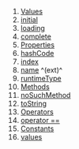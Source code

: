 1.  [Values](./ChatState.md)
2.  [initial](./ChatState.md)
3.  [loading](./ChatState.md)
4.  [complete](./ChatState.md)
5.  [Properties](./ChatState.md)
6.  [hashCode](https://api.flutter.dev/flutter/dart-core/Object/hashCode.html)
7.  [index](https://api.flutter.dev/flutter/dart-core/Enum/index.html)
8.  [name](https://api.flutter.dev/flutter/dart-core/EnumName/name.html)
    ^(ext)^
9.  [runtimeType](https://api.flutter.dev/flutter/dart-core/Object/runtimeType.html)
10. [Methods](./ChatState.md)
11. [noSuchMethod](https://api.flutter.dev/flutter/dart-core/Object/noSuchMethod.html)
12. [toString](https://api.flutter.dev/flutter/dart-core/Object/toString.html)
13. [Operators](./ChatState.md)
14. [operator
    ==](https://api.flutter.dev/flutter/dart-core/Object/operator_equals.html)
15. [Constants](./ChatState.md)
16. [values](./ChatState/values-constant.md)
